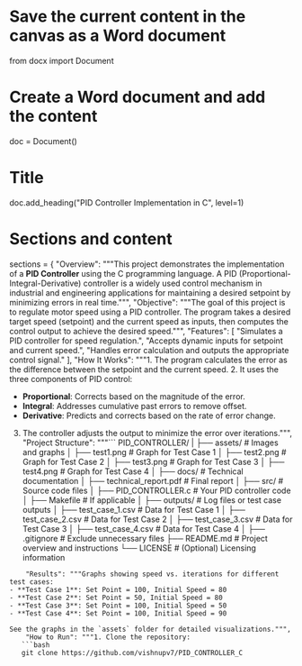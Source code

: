 # Save the current content in the canvas as a Word document
from docx import Document

# Create a Word document and add the content
doc = Document()

# Title
doc.add_heading("PID Controller Implementation in C", level=1)

# Sections and content
sections = {
    "Overview": """This project demonstrates the implementation of a **PID Controller** using the C programming language. A PID (Proportional-Integral-Derivative) controller is a widely used control mechanism in industrial and engineering applications for maintaining a desired setpoint by minimizing errors in real time.""",
    "Objective": """The goal of this project is to regulate motor speed using a PID controller. The program takes a desired target speed (setpoint) and the current speed as inputs, then computes the control output to achieve the desired speed.""",
    "Features": [
        "Simulates a PID controller for speed regulation.",
        "Accepts dynamic inputs for setpoint and current speed.",
        "Handles error calculation and outputs the appropriate control signal."
    ],
    "How It Works": """1. The program calculates the error as the difference between the setpoint and the current speed.
2. It uses the three components of PID control:
   - **Proportional**: Corrects based on the magnitude of the error.
   - **Integral**: Addresses cumulative past errors to remove offset.
   - **Derivative**: Predicts and corrects based on the rate of error change.
3. The controller adjusts the output to minimize the error over iterations.""",
    "Project Structure": """```
PID_CONTROLLER/
|
├── assets/               # Images and graphs
│   ├── test1.png         # Graph for Test Case 1
│   ├── test2.png         # Graph for Test Case 2
│   ├── test3.png         # Graph for Test Case 3
│   ├── test4.png         # Graph for Test Case 4
│
├── docs/                 # Technical documentation
│   ├── technical_report.pdf  # Final report
│
├── src/                  # Source code files
│   ├── PID_CONTROLLER.c  # Your PID controller code
│   ├── Makefile          # If applicable
│
├── outputs/              # Log files or test case outputs
│   ├── test_case_1.csv   # Data for Test Case 1
│   ├── test_case_2.csv   # Data for Test Case 2
│   ├── test_case_3.csv   # Data for Test Case 3
│   ├── test_case_4.csv   # Data for Test Case 4
│
├── .gitignore            # Exclude unnecessary files
├── README.md             # Project overview and instructions
└── LICENSE               # (Optional) Licensing information
```""",
    "Results": """Graphs showing speed vs. iterations for different test cases:
- **Test Case 1**: Set Point = 100, Initial Speed = 80
- **Test Case 2**: Set Point = 50, Initial Speed = 80
- **Test Case 3**: Set Point = 100, Initial Speed = 50
- **Test Case 4**: Set Point = 100, Initial Speed = 90

See the graphs in the `assets` folder for detailed visualizations.""",
    "How to Run": """1. Clone the repository:
   ```bash
   git clone https://github.com/vishnupv7/PID_CONTROLLER_C

